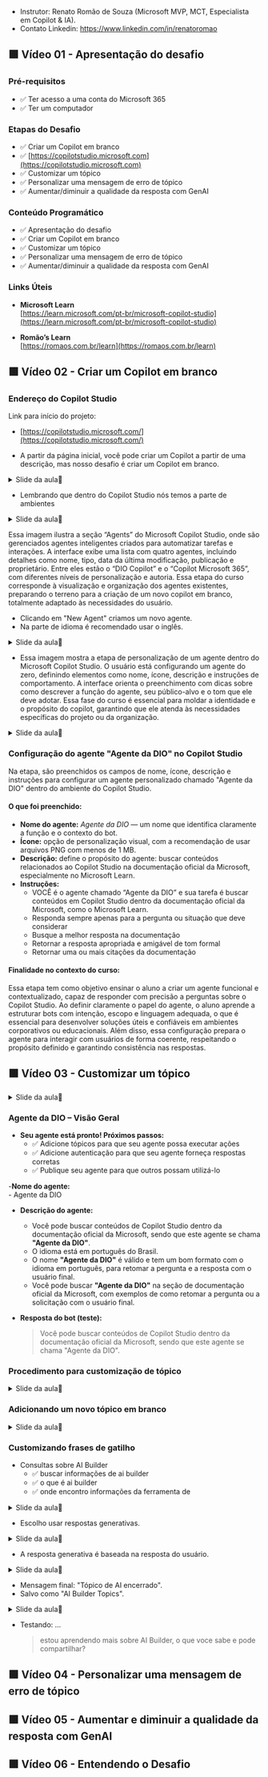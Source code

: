 - Instrutor: Renato Romão de Souza (Microsoft MVP, MCT, Especialista em Copilot & IA).
- Contato Linkedin: https://www.linkedin.com/in/renatoromao

## 🟩 Vídeo 01 - Apresentação do desafio

### Pré-requisitos

- ✅ Ter acesso a uma conta do Microsoft 365  
- ✅ Ter um computador

### Etapas do Desafio

- ✅ Criar um Copilot em branco  
- ✅ [https://copilotstudio.microsoft.com](https://copilotstudio.microsoft.com)  
- ✅ Customizar um tópico  
- ✅ Personalizar uma mensagem de erro de tópico  
- ✅ Aumentar/diminuir a qualidade da resposta com GenAI

### Conteúdo Programático

- ✅ Apresentação do desafio  
- ✅ Criar um Copilot em branco  
- ✅ Customizar um tópico  
- ✅ Personalizar uma mensagem de erro de tópico  
- ✅ Aumentar/diminuir a qualidade da resposta com GenAI

### Links Úteis

- **Microsoft Learn**  
  [https://learn.microsoft.com/pt-br/microsoft-copilot-studio](https://learn.microsoft.com/pt-br/microsoft-copilot-studio)

- **Romão’s Learn**  
  [https://romaos.com.br/learn](https://romaos.com.br/learn)


## 🟩 Vídeo 02 - Criar um Copilot em branco

### Endereço do Copilot Studio

Link para início do projeto:
- [https://copilotstudio.microsoft.com/](https://copilotstudio.microsoft.com/)

- A partir da página inicial, você pode criar um Copilot a partir de uma descrição, mas nosso desafio é criar um Copilot em branco.

<details>
<summary> Slide da aula🔻</summary>
<p align="center">
    <img src="images/image.png" alt="" width="840">
</p>
</details>

- Lembrando que dentro do Copilot Studio nós temos a parte de ambientes

<details>
<summary> Slide da aula🔻</summary>
<p align="center">
    <img src="images/image-2.png" alt="" width="840">
</p>
</details>

Essa imagem ilustra a seção “Agents” do Microsoft Copilot Studio, onde são gerenciados agentes inteligentes criados para automatizar tarefas e interações. A interface exibe uma lista com quatro agentes, incluindo detalhes como nome, tipo, data da última modificação, publicação e proprietário. Entre eles estão o “DIO Copilot” e o “Copilot Microsoft 365”, com diferentes níveis de personalização e autoria. Essa etapa do curso corresponde à visualização e organização dos agentes existentes, preparando o terreno para a criação de um novo copilot em branco, totalmente adaptado às necessidades do usuário.

- Clicando em "New Agent" criamos um novo agente.
- Na parte de idioma é recomendado usar o inglês.

<details>
<summary> Slide da aula🔻</summary>
<p align="center">
    <img src="images/image-3.png" alt="" width="840">
</p>
</details>

- Essa imagem mostra a etapa de personalização de um agente dentro do Microsoft Copilot Studio. O usuário está configurando um agente do zero, definindo elementos como nome, ícone, descrição e instruções de comportamento. A interface orienta o preenchimento com dicas sobre como descrever a função do agente, seu público-alvo e o tom que ele deve adotar. Essa fase do curso é essencial para moldar a identidade e o propósito do copilot, garantindo que ele atenda às necessidades específicas do projeto ou da organização.

<details>
<summary> Slide da aula🔻</summary>
<p align="center">
    <img src="images/image-4.png" alt="" width="840">
</p>
</details>

### Configuração do agente "Agente da DIO" no Copilot Studio

Na etapa, são preenchidos os campos de nome, ícone, descrição e instruções para configurar um agente personalizado chamado "Agente da DIO" dentro do ambiente do Copilot Studio.

#### O que foi preenchido:

- **Nome do agente:** *Agente da DIO* — um nome que identifica claramente a função e o contexto do bot.
- **Ícone:** opção de personalização visual, com a recomendação de usar arquivos PNG com menos de 1 MB.
- **Descrição:** define o propósito do agente: buscar conteúdos relacionados ao Copilot Studio na documentação oficial da Microsoft, especialmente no Microsoft Learn.
- **Instruções:** 
    - VOCÊ é o agente chamado “Agente da DIO” e sua tarefa é buscar conteúdos em Copilot Studio dentro da documentação oficial da Microsoft, como o Microsoft Learn.
    - Responda sempre apenas para a pergunta ou situação que deve considerar
    - Busque a melhor resposta na documentação
    - Retornar a resposta apropriada e amigável de tom formal
    - Retornar uma ou mais citações da documentação

#### Finalidade no contexto do curso:

Essa etapa tem como objetivo ensinar o aluno a criar um agente funcional e contextualizado, capaz de responder com precisão a perguntas sobre o Copilot Studio. Ao definir claramente o papel do agente, o aluno aprende a estruturar bots com intenção, escopo e linguagem adequada, o que é essencial para desenvolver soluções úteis e confiáveis em ambientes corporativos ou educacionais. Além disso, essa configuração prepara o agente para interagir com usuários de forma coerente, respeitando o propósito definido e garantindo consistência nas respostas.

## 🟩 Vídeo 03 - Customizar um tópico

<details>
<summary> Slide da aula🔻</summary>
<p align="center">
    <img src="images/image-5.png" alt="" width="840">
</p>
</details>

### Agente da DIO – Visão Geral

- **Seu agente está pronto! Próximos passos:**
    - ✅ Adicione tópicos para que seu agente possa executar ações  
    - ✅ Adicione autenticação para que seu agente forneça respostas corretas  
    - ✅ Publique seu agente para que outros possam utilizá-lo

-**Nome do agente:**  
    - Agente da DIO

- **Descrição do agente:**  
    - Você pode buscar conteúdos de Copilot Studio dentro da documentação oficial da Microsoft, sendo que este agente se chama **"Agente da DIO"**.  
    - O idioma está em português do Brasil.  
    - O nome **"Agente da DIO"** é válido e tem um bom formato com o idioma em português, para retomar a pergunta e a resposta com o usuário final.  
    - Você pode buscar **"Agente da DIO"** na seção de documentação oficial da Microsoft, com exemplos de como retomar a pergunta ou a solicitação com o usuário final.

- **Resposta do bot (teste):**  
    > Você pode buscar conteúdos de Copilot Studio dentro da documentação oficial da Microsoft, sendo que este agente se chama "Agente da DIO".

### Procedimento para customização de tópico

<details>
<summary> Slide da aula🔻</summary>
<p align="center">
    <img src="images/image-6.png" alt="" width="840">
</p>
</details>

### Adicionando um novo tópico em branco

<details>
<summary> Slide da aula🔻</summary>
<p align="center">
    <img src="images/image-7.png" alt="" width="840">
</p>
</details>

### Customizando frases de gatilho

- Consultas sobre AI Builder
    - ✅ buscar informações de ai builder   
    - ✅ o que é ai builder  
    - ✅ onde encontro informações da ferramenta de

<details>
<summary> Slide da aula🔻</summary>
<p align="center">
    <img src="images/image-8.png" alt="" width="840">
</p>
</details>

- Escolho usar respostas generativas.

<details>
<summary> Slide da aula🔻</summary>
<p align="center">
    <img src="images/image-9.png" alt="" width="840">
</p>
</details>

- A resposta generativa é baseada na resposta do usuário.

<details>
<summary> Slide da aula🔻</summary>
<p align="center">
    <img src="images/image-10.png" alt="" width="840">
</p>
</details>

- Mensagem final: "Tópico de AI encerrado".
- Salvo como "AI Builder Topics".

<details>
<summary> Slide da aula🔻</summary>
<p align="center">
    <img src="images/image-11.png" alt="" width="840">
</p>
</details>

- Testando: ...
    > estou aprendendo mais sobre AI Builder, o que voce sabe e pode compartilhar?



## 🟩 Vídeo 04 - Personalizar uma mensagem de erro de tópico

## 🟩 Vídeo 05 - Aumentar e diminuir a qualidade da resposta com GenAI

## 🟩 Vídeo 06 - Entendendo o Desafio